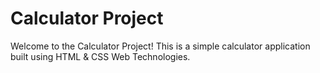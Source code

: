 # Calculator Project
Welcome to the Calculator Project! This is a simple calculator application built using HTML & CSS Web Technologies.
